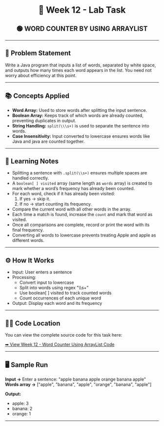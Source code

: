 <h1 align="center">📄 Week 12 - Lab Task</h1>

<h2 align="center">🟢 WORD COUNTER BY USING ARRAYLIST </h2>

----

## 📌 Problem Statement

Write a Java program that inputs a list of words, separated by white
space, and outputs how many times each word appears in the list. You
need not worry about efficiency at this point.

--- 

## 📚 Concepts Applied

- **Word Array:** Used to store words after splitting the input sentence.
- **Boolean Array:** Keeps track of which words are already counted, preventing duplicates in output.
- **String Handling:** `split(\\\s+)` is used to separate the sentence into words.
- **Case Insensitivity:** Input converted to lowercase ensures words like Java and java are counted together.

---

## 📝 Learning Notes

- Splitting a sentence with `.split(\\s+)` ensures multiple spaces are handled correctly.
- A `boolean[ ] visited` array (same length as `words` array) is created to mark whether a word’s frequency has already been counted.
- For each word, check if it has already been visited:
    1. If yes → skip it.
    2. If no → start counting its frequency.
- Compare the current word with all other words in the array.
- Each time a match is found, increase the `count` and mark that word as visited.
- Once all comparisons are complete, record or print the word with its final frequency.
- Converting all words to lowercase prevents treating Apple and apple as different words.

---

## ⚙️ How It Works 

- Input: User enters a sentence
- Processing:
    - Convert input to lowercase
    - Split into words using regex "\\\s+"
    - Use boolean[ ] visited to track counted words
    - Count occurrences of each unique word
- Output: Display each word and its frequency

---

## 👨‍💻 Code Location

You can view the complete source code for this task here:

[➡ View Week 12 - Word Counter Using ArrayList Code](code)

---

## 🖥️ Sample Run

**Input →** Enter a sentence: "apple banana apple orange banana apple"
**Words array →** ["apple", "banana", "apple", "orange", "banana", "apple"]

**Output:** 
- apple: 3
- banana: 2
- orange: 1

---


